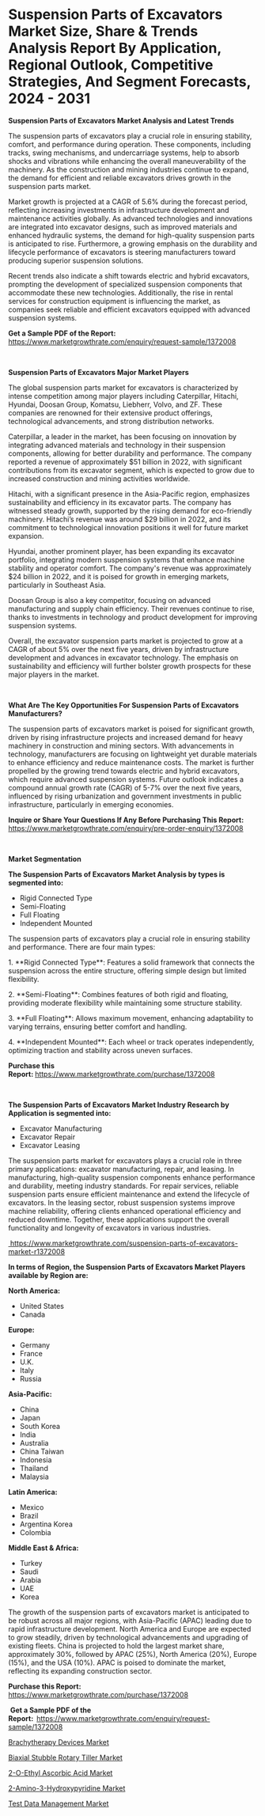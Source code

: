 <p><h1>Suspension Parts of Excavators Market Size, Share & Trends Analysis Report By Application, Regional Outlook, Competitive Strategies, And Segment Forecasts, 2024 - 2031</h1></p><p><strong>Suspension Parts of Excavators Market Analysis and Latest Trends</strong></p>
<p><p>The suspension parts of excavators play a crucial role in ensuring stability, comfort, and performance during operation. These components, including tracks, swing mechanisms, and undercarriage systems, help to absorb shocks and vibrations while enhancing the overall maneuverability of the machinery. As the construction and mining industries continue to expand, the demand for efficient and reliable excavators drives growth in the suspension parts market.</p><p>Market growth is projected at a CAGR of 5.6% during the forecast period, reflecting increasing investments in infrastructure development and maintenance activities globally. As advanced technologies and innovations are integrated into excavator designs, such as improved materials and enhanced hydraulic systems, the demand for high-quality suspension parts is anticipated to rise. Furthermore, a growing emphasis on the durability and lifecycle performance of excavators is steering manufacturers toward producing superior suspension solutions.</p><p>Recent trends also indicate a shift towards electric and hybrid excavators, prompting the development of specialized suspension components that accommodate these new technologies. Additionally, the rise in rental services for construction equipment is influencing the market, as companies seek reliable and efficient excavators equipped with advanced suspension systems.</p></p>
<p><strong>Get a Sample PDF of the Report:&nbsp;</strong> <a href="https://www.marketgrowthrate.com/enquiry/request-sample/1372008">https://www.marketgrowthrate.com/enquiry/request-sample/1372008</a></p>
<p>&nbsp;</p>
<p><strong>Suspension Parts of Excavators Major Market Players</strong></p>
<p><p>The global suspension parts market for excavators is characterized by intense competition among major players including Caterpillar, Hitachi, Hyundai, Doosan Group, Komatsu, Liebherr, Volvo, and ZF. These companies are renowned for their extensive product offerings, technological advancements, and strong distribution networks.</p><p>Caterpillar, a leader in the market, has been focusing on innovation by integrating advanced materials and technology in their suspension components, allowing for better durability and performance. The company reported a revenue of approximately $51 billion in 2022, with significant contributions from its excavator segment, which is expected to grow due to increased construction and mining activities worldwide.</p><p>Hitachi, with a significant presence in the Asia-Pacific region, emphasizes sustainability and efficiency in its excavator parts. The company has witnessed steady growth, supported by the rising demand for eco-friendly machinery. Hitachi’s revenue was around $29 billion in 2022, and its commitment to technological innovation positions it well for future market expansion.</p><p>Hyundai, another prominent player, has been expanding its excavator portfolio, integrating modern suspension systems that enhance machine stability and operator comfort. The company's revenue was approximately $24 billion in 2022, and it is poised for growth in emerging markets, particularly in Southeast Asia.</p><p>Doosan Group is also a key competitor, focusing on advanced manufacturing and supply chain efficiency. Their revenues continue to rise, thanks to investments in technology and product development for improving suspension systems.</p><p>Overall, the excavator suspension parts market is projected to grow at a CAGR of about 5% over the next five years, driven by infrastructure development and advances in excavator technology. The emphasis on sustainability and efficiency will further bolster growth prospects for these major players in the market.</p></p>
<p>&nbsp;</p>
<p><strong>What Are The Key Opportunities For Suspension Parts of Excavators Manufacturers?</strong></p>
<p><p>The suspension parts of excavators market is poised for significant growth, driven by rising infrastructure projects and increased demand for heavy machinery in construction and mining sectors. With advancements in technology, manufacturers are focusing on lightweight yet durable materials to enhance efficiency and reduce maintenance costs. The market is further propelled by the growing trend towards electric and hybrid excavators, which require advanced suspension systems. Future outlook indicates a compound annual growth rate (CAGR) of 5-7% over the next five years, influenced by rising urbanization and government investments in public infrastructure, particularly in emerging economies.</p></p>
<p><strong>Inquire or Share Your Questions If Any Before Purchasing This Report:</strong> <a href="https://www.marketgrowthrate.com/enquiry/pre-order-enquiry/1372008">https://www.marketgrowthrate.com/enquiry/pre-order-enquiry/1372008</a></p>
<p>&nbsp;</p>
<p><strong>Market Segmentation</strong></p>
<p><strong>The Suspension Parts of Excavators Market Analysis by types is segmented into:</strong></p>
<p><ul><li>Rigid Connected Type</li><li>Semi-Floating</li><li>Full Floating</li><li>Independent Mounted</li></ul></p>
<p><p>The suspension parts of excavators play a crucial role in ensuring stability and performance. There are four main types: </p><p>1. **Rigid Connected Type**: Features a solid framework that connects the suspension across the entire structure, offering simple design but limited flexibility. </p><p>2. **Semi-Floating**: Combines features of both rigid and floating, providing moderate flexibility while maintaining some structure stability. </p><p>3. **Full Floating**: Allows maximum movement, enhancing adaptability to varying terrains, ensuring better comfort and handling.</p><p>4. **Independent Mounted**: Each wheel or track operates independently, optimizing traction and stability across uneven surfaces.</p></p>
<p><strong>Purchase this Report:&nbsp;</strong><a href="https://www.marketgrowthrate.com/purchase/1372008">https://www.marketgrowthrate.com/purchase/1372008</a></p>
<p>&nbsp;</p>
<p><strong>The Suspension Parts of Excavators Market Industry Research by Application is segmented into:</strong></p>
<p><ul><li>Excavator Manufacturing</li><li>Excavator Repair</li><li>Excavator Leasing</li></ul></p>
<p><p>The suspension parts market for excavators plays a crucial role in three primary applications: excavator manufacturing, repair, and leasing. In manufacturing, high-quality suspension components enhance performance and durability, meeting industry standards. For repair services, reliable suspension parts ensure efficient maintenance and extend the lifecycle of excavators. In the leasing sector, robust suspension systems improve machine reliability, offering clients enhanced operational efficiency and reduced downtime. Together, these applications support the overall functionality and longevity of excavators in various industries.</p></p>
<p><a href="https://www.marketgrowthrate.com/suspension-parts-of-excavators-market-r1372008">&nbsp;https://www.marketgrowthrate.com/suspension-parts-of-excavators-market-r1372008</a></p>
<p><strong>In terms of Region, the Suspension Parts of Excavators Market Players available by Region are:</strong></p>
<p>
    <p> <strong> North America: </strong>
        <ul>
            <li>United States</li>
            <li>Canada</li>
        </ul>
        </p> 
    <p> <strong> Europe: </strong>
        <ul>
            <li>Germany</li>
            <li>France</li>
            <li>U.K.</li>
            <li>Italy</li>
            <li>Russia</li>
        </ul>
        </p> 
    <p> <strong> Asia-Pacific: </strong>
        <ul>
            <li>China</li>
            <li>Japan</li>
            <li>South Korea</li>
            <li>India</li>
            <li>Australia</li>
            <li>China Taiwan</li>
            <li>Indonesia</li>
            <li>Thailand</li>
            <li>Malaysia</li>
        </ul>
        </p> 
    <p> <strong> Latin America: </strong>
        <ul>
            <li>Mexico</li>
            <li>Brazil</li>
            <li>Argentina Korea</li>
            <li>Colombia</li>
        </ul>
        </p> 
    <p> <strong> Middle East & Africa: </strong>
        <ul>
            <li>Turkey</li>
            <li>Saudi</li>
            <li>Arabia</li>
            <li>UAE</li>
            <li>Korea</li>
        </ul>
    </p>
    </p>
<p><p>The growth of the suspension parts of excavators market is anticipated to be robust across all major regions, with Asia-Pacific (APAC) leading due to rapid infrastructure development. North America and Europe are expected to grow steadily, driven by technological advancements and upgrading of existing fleets. China is projected to hold the largest market share, approximately 30%, followed by APAC (25%), North America (20%), Europe (15%), and the USA (10%). APAC is poised to dominate the market, reflecting its expanding construction sector.</p></p>
<p><strong>Purchase this Report: </strong><a href="https://www.marketgrowthrate.com/purchase/1372008">https://www.marketgrowthrate.com/purchase/1372008</a></p>
<p>&nbsp;<strong>Get a Sample PDF of the Report:&nbsp;&nbsp;</strong><a href="https://www.marketgrowthrate.com/enquiry/request-sample/1372008">https://www.marketgrowthrate.com/enquiry/request-sample/1372008</a></p>
<p><strong></strong></p>
<p><p><a href="https://www.linkedin.com/pulse/brachytherapy-devices-market-share-new-trends-analysis-its-zbs1c?trackingId=narTfbGNSf69z95qjbf9UA%3D%3D">Brachytherapy Devices Market</a></p><p><a href="https://github.com/ChiragRp1/Market-Research-Report-List-6/blob/main/biaxial-stubble-rotary-tiller-market.md">Biaxial Stubble Rotary Tiller Market</a></p><p><a href="https://issuu.com/reportprime-2/docs/2-o-ethyl-ascorbic-acid-market-size_bbc0318db32f7b">2-O-Ethyl Ascorbic Acid Market</a></p><p><a href="https://issuu.com/reportprime-2/docs/2-amino-3-hydroxypyridine-market-si_9aa55314904f53">2-Amino-3-Hydroxypyridine Market</a></p><p><a href="https://www.linkedin.com/pulse/future-trends-global-test-data-management-market-insights-analysis-rgcyf">Test Data Management Market</a></p></p>